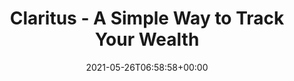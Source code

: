 ---
date: 2021-05-26T06:58:58+00:00
styleSource: scss/wealth-lp.scss
sitemapExclude: true

url: /lp/wealth-tracking
type: lp
layout: wealth-tracking
content_class: landing-page home home-wealth

title: Claritus - A Simple Way to Track Your Wealth
heroTitle: A Simple Way to Track <span class="is-green">Your Wealth</span> 
Description: A 360° view of your assets that lets you track, understand, and take complete control of your wealth - all in one place!
thumbnail: /images/section-hero-wealth.png
heroText: A 360° view of your assets that lets you track, understand, and take complete control of your wealth - all in one place!
heroImg: /images/section-hero-wealth.png

section1Title: A beacon in the dark
section1Text: Claritus lets you access, track, and be in full control of your finances from ONE convenient interface. In a choppy sea of apps, services, and spreadsheets, Claritus is your beacon in the dark.
section1Img: /images/section-1-wealth.png
section1ImgLazy: /images/section-1-wealth-min.png

section2Title: We Do the Work For You
section2Text: Real-time data from over 17,000 global banks, brokerages, and other financial institutions - all at your fingertips.
section2Img: /images/section-2-wealth.png
section2ImgLazy: /images/section-2-wealth-min.png

section3Title: A clear look forward and back
section3Text: Upload your investments’ historical data, and measure their performances over time clearly and objectively.
section3Img: /images/section-3-wealth.png
section3ImgLazy: /images/section-3-wealth-min.png

section4Title: Latest Blog Posts

section5Title: Clear & Concise
section5Text: At Claritus, we believe that you should have a clear, and understandable view of your assets and investments - without requiring a Master’s degree in Finance!
section5Img: /images/clear-concise-wealth.svg
section5ImgLazy: /images/clear-concise-wealth.svg

section6Title: Tracked Assets
assetsValue: <b>$2.2</b> Billion
trackedAssets: <b>15,000</b> Assets

section7Title: What our early adopters are saying about us...
testimonials:
    - title: fantastic! The app is really well designed, loads very fast and I really appreciate the subtle details that have been included. I'm very happy to have found it. 
      author: Richard F.
    - title: I really like using Claritus to keep track of all my assets and liabilities.
      author: Andress T.
    - title: I'm really excited to switch to Claritus as my primary tool and replace my old spreadsheet.
      author: Mike M.

section8Title: Privacy and Security Guaranteed
section8Text: We know your privacy and security are of the utmost importance to you, which is why we are committed to the highest standards of data security and encryption. With Claritus, you know your data is <span class="is-underline">for your eyes only</span>.
section8Img: /images/section-5.jpg
section8ImgLazy: /images/section-5-min.jpg

---
